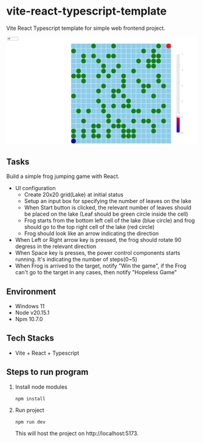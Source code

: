 # vite-react-typescript-template

Vite React Typescript template for simple web frontend project.

![image](./images/image.png)

## Tasks

Build a simple frog jumping game with React.

- UI configuration
  - Create 20x20 grid(Lake) at initial status
  - Setup an input box for specifying the number of leaves on the lake
  - When Start button is clicked, the relevant number of leaves should be placed on the lake (Leaf should be green circle inside the cell)
  - Frog starts from the bottom left cell of the lake (blue circle) and frog should go to the top right cell of the lake (red circle)
  - Frog should look like an arrow indicating the direction
- When Left or Right arrow key is pressed, the frog should rotate 90 degress in the relevant direction
- When Space key is presses, the power control components starts running. It's indicating the number of steps(0~5)
- When Frog is arrived to the target, notify "Win the game", if the Frog can't go to the target in any cases, then notify "Hopeless Game"

## Environment

- Windows 11
- Node v20.15.1
- Npm 10.7.0

## Tech Stacks

- Vite + React + Typescript

## Steps to run program

1. Install node modules

   ```shell
   npm install
   ```

2. Run project
   ```shell
   npm run dev
   ```
   This will host the project on http://localhost:5173.
